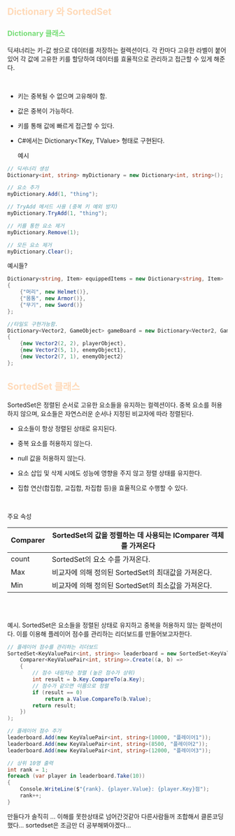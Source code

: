 ## <font color="#ffdab9">Dictionary 와 SortedSet </font>

### <font color="#77dd77">Dictionary 클래스</font>
딕셔너리는 키-값 쌍으로 데이터를 저장하는 컬렉션이다. 각 칸마다 고유한 라벨이 붙어있어 각 값에 고유한 키를 할당하여 데이터를 효율적으로 관리하고 접근할 수 있게 해준다.

<br>

- 키는 중복될 수 없으며 고유해야 함.

- 값은 중복이 가능하다.

- 키를 통해 값에 빠르게 접근할 수 있다.

- C#에서는 Dictionary<TKey, TValue> 형태로 구현된다.
  
  예시

```cs
// 딕셔너리 생성
Dictionary<int, string> myDictionary = new Dictionary<int, string>();

// 요소 추가
myDictionary.Add(1, "thing");

// TryAdd 메서드 사용 (중복 키 예외 방지)
myDictionary.TryAdd(1, "thing");

// 키를 통한 요소 제거
myDictionary.Remove(1);

// 모든 요소 제거
myDictionary.Clear();
```

예시들? 

```cs
Dictionary<string, Item> equippedItems = new Dictionary<string, Item>
{
    {"머리", new Helmet()},
    {"몸통", new Armor()},
    {"무기", new Sword()}
};

//타일도 구현가능함.
Dictionary<Vector2, GameObject> gameBoard = new Dictionary<Vector2, GameObject>
{
    {new Vector2(2, 2), playerObject},
    {new Vector2(5, 1), enemyObject1},
    {new Vector2(7, 1), enemyObject2}
};
```


## <font color="#ffdab9">SortedSet 클래스</font>
SortedSet은 정렬된 순서로 고유한 요소들을 유지하는 컬렉션이다. 중복 요소를 허용하지 않으며, 요소들은 자연스러운 순서나 지정된 비교자에 따라 정렬된다.


- 요소들이 항상 정렬된 상태로 유지된다.

- 중복 요소를 허용하지 않는다.

- null 값을 허용하지 않는다.

- 요소 삽입 및 삭제 시에도 성능에 영향을 주지 않고 정렬 상태를 유지한다.

- 집합 연산(합집합, 교집합, 차집합 등)을 효율적으로 수행할 수 있다.



<br>

주요 속성

| Comparer | SortedSet의 값을 정렬하는 데 사용되는 IComparer<T> 객체를 가져온다 |
| -------- | ----------------------------------------------- |
| count    | SortedSet의 요소 수를 가져온다.                          |
| Max      | 비교자에 의해 정의된 SortedSet의 최대값을 가져온다.               |
| Min      | 비교자에 의해 정의된 SortedSet의 최소값을 가져온다.               |

<br>
<br>

예시.
SortedSet은 요소들을 정렬된 상태로 유지하고 중복을 허용하지 않는 컬렉션이다.
이를 이용해 플레이어 점수를 관리하는 리더보드를 만들어보고자한다.

```cs
// 플레이어 점수를 관리하는 리더보드
SortedSet<KeyValuePair<int, string>> leaderboard = new SortedSet<KeyValuePair<int, string>>(
    Comparer<KeyValuePair<int, string>>.Create((a, b) => 
    {
        // 점수 내림차순 정렬 (높은 점수가 상위)
        int result = b.Key.CompareTo(a.Key);
        // 점수가 같으면 이름으로 정렬
        if (result == 0)
            return a.Value.CompareTo(b.Value);
        return result;
    })
);

// 플레이어 점수 추가
leaderboard.Add(new KeyValuePair<int, string>(10000, "플레이어1"));
leaderboard.Add(new KeyValuePair<int, string>(8500, "플레이어2"));
leaderboard.Add(new KeyValuePair<int, string>(12000, "플레이어3"));

// 상위 10명 출력
int rank = 1;
foreach (var player in leaderboard.Take(10))
{
    Console.WriteLine($"{rank}. {player.Value}: {player.Key}점");
    rank++;
}
```

만들다가 솔직히 ... 이해를 못한상태로 넘어간것같아 다른사람들꺼 조합해서 클론코딩했다... sortedset은 조금만 더 공부해봐야겠다...
